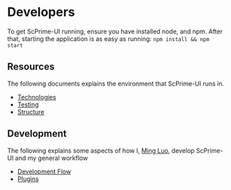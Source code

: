 # Developers

To get ScPrime-UI running, ensure you have installed node, and npm. After that,
starting the application is as easy as running: `npm install && npm start`

## Resources

The following documents explains the environment that ScPrime-UI runs in.

* [Technologies](Technologies.md)
* [Testing](Testing.md)
* [Structure](Structure.md)

## Development

The following explains some aspects of how I, [Ming
Luo](https://github.com/Mingling94), develop ScPrime-UI and my general workflow

* [Development Flow](DevelopmentFlow.md)
* [Plugins](Plugins.md)

